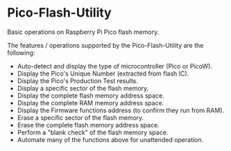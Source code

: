 # Pico-Flash-Utility
Basic operations on Raspberry Pi Pico flash memory.

The features / operations supported by the Pico-Flash-Utility are the following:

- Auto-detect and display the type of microcontroller (Pico or PicoW).
- Display the Pico's Unique Number (extracted from flash IC).
- Display the Pico's Production Test results.
- Display a specific sector of the flash memory.
- Display the complete flash memory address space.
- Display the complete RAM memory address space.
- Display the Firmware functions address (to confirm they run from RAM).
- Erase a specific sector of the flash memory.
- Erase the complete flash memory address space.
- Perform a "blank check" of the flash memory space.
- Automate many of the functions above for unattended operation.
